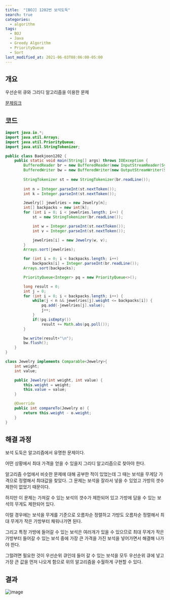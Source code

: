 ```yaml
---
title:  "[BOJ] 1202번 보석도둑"
search: true
categories: 
  - algorithm
tags:
  - BOJ
  - Java
  - Greedy Algorithm
  - PriorityQueue
  - Sort
last_modified_at: 2021-06-03T08:06:00-05:00
---
```


## 개요

우선순위 큐와 그리디 알고리즘을 이용한 문제

[문제링크](https://www.acmicpc.net/problem/1202)


## 코드

```java
import java.io.*;
import java.util.Arrays;
import java.util.PriorityQueue;
import java.util.StringTokenizer;

public class Baekjoon1202 {
    public static void main(String[] args) throws IOException {
        BufferedReader br = new BufferedReader(new InputStreamReader(System.in));
        BufferedWriter bw = new BufferedWriter(new OutputStreamWriter(System.out));
        
        StringTokenizer st = new StringTokenizer(br.readLine());
        
        int n = Integer.parseInt(st.nextToken());
        int k = Integer.parseInt(st.nextToken());

        Jewelry[] jewelries = new Jewelry[n];
        int[] backpacks = new int[k];
        for (int i = 0; i < jewelries.length; i++) {
            st = new StringTokenizer(br.readLine());

            int w = Integer.parseInt(st.nextToken());
            int v = Integer.parseInt(st.nextToken());

            jewelries[i] = new Jewelry(w, v);
        }
        Arrays.sort(jewelries);

        for (int i = 0; i < backpacks.length; i++) 
            backpacks[i] = Integer.parseInt(br.readLine());
        Arrays.sort(backpacks);

        PriorityQueue<Integer> pq = new PriorityQueue<>();

        long result = 0;
        int j = 0;
        for (int i = 0; i < backpacks.length; i++) {
            while(j < n && jewelries[j].weight <= backpacks[i]) {
                pq.add(-jewelries[j].value);
                j++;
            }
            if(!pq.isEmpty()) 
                result += Math.abs(pq.poll());
        }

        bw.write(result+"\n");
        bw.flush();
    }
}

class Jewelry implements Comparable<Jewelry>{
    int weight;
    int value;

    public Jewelry(int weight, int value) {
        this.weight = weight;
        this.value = value;
    }

    @Override
    public int compareTo(Jewelry o) {
        return this.weight - o.weight;
    }    
}
```

## 해결 과정

보석 도둑은 알고리즘에서 유명한 문제이다.

어떤 상황에서 최대 가격을 얻을 수 있을지 그리디 알고리즘으로 찾아야 한다.

알고리즘 수업에서 비슷한 문제에 대해 공부한 적이 있었는데 그 때는 보석을 무게당 가격으로 정렬해서 최대값을 찾았다. 그 문제는 보석을 잘라서 넣을 수 있었고 가방의 갯수 제한이 없었기 때문이다.

하지만 이 문제는 가져갈 수 있는 보석의 갯수가 제한되어 있고 가방에 담을 수 있는 보석의 무게도 제한되어 있다.

이럴 경우에는 보석을 무게를 기준으로 오름차순 정렬하고 가방도 오름차순 정렬해서 최대 무게가 작은 가방부터 채워나가면 된다.

그리고 특정 가방에 들어갈 수 있는 보석은 여러개가 있을 수 있으므로 최대 무게가 작은 가방부터 들어갈 수 있는 보석 중에 가장 큰 가격을 가진 보석을 넣어가면서 해결해 나가야 한다.

그럴려면 필요한 것이 우선순위 큐인데 들어 갈 수 있는 보석을 모두 우선순위 큐에 넣고 가장 큰 값을 먼저 나오게 함으로 위의 알고리즘을 수월하게 구현할 수 있다.


## 결과

![image](https://user-images.githubusercontent.com/47655983/120614961-c0921300-c492-11eb-87f1-59cf839aad5d.png)